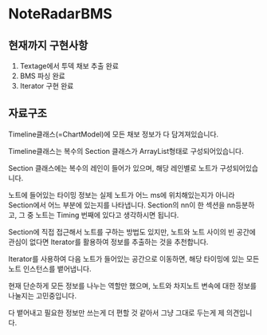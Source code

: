 # NoteRadarBMS

## 현재까지 구현사항
1. Textage에서 투덱 채보 추출 완료
2. BMS 파싱 완료
3. Iterator 구현 완료

## 자료구조
Timeline클래스(=ChartModel)에 모든 채보 정보가 다 담겨져있습니다.

Timeline클래스는 복수의 Section 클래스가 ArrayList형태로 구성되어있습니다.

Section 클래스에는 복수의 레인이 들어가 있으며, 해당 레인별로 노트가 구성되어있습니다.

노트에 들어있는 타이밍 정보는 실제 노트가 어느 ms에 위치해있는지가 아니라 Section에서 어느 부분에 있는지를 나타냅니다. Section의 nn이 한 섹션을 nn등분하고, 그 중 노트는 Timing 번째에 있다고 생각하시면 됩니다.

Section에 직접 접근해서 노트를 구하는 방법도 있지만, 노트와 노트 사이의 빈 공간에 관심이 없다면 Iterator를 활용하여 정보를 추출하는 것을 추천합니다.

Iterator를 사용하여 다음 노트가 들어있는 공간으로 이동하면, 해당 타이밍에 있는 모든 노트 인스턴스를 뱉어냅니다.

현재 단순하게 모든 정보를 나누는 역할만 했으며, 노트와 차지노트 변속에 대한 정보를 나눌지는 고민중입니다.

다 뱉어내고 필요한 정보만 쓰는게 더 편할 것 같아서 그냥 그대로 두는게 제 의견입니다.
